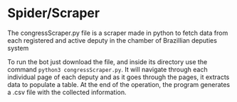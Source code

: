 # Spider/Scraper


The congressScraper.py file is a scraper made in python to fetch data from each registered and active deputy in the chamber of Brazillian deputies system

To run the bot just download the file, and inside its directory use the command ```python3 congressScraper.py```. It will navigate through each individual page of each deputy and as it goes through the pages, it extracts data to populate a table. At the end of the operation, the program generates a .csv file with the collected information.
